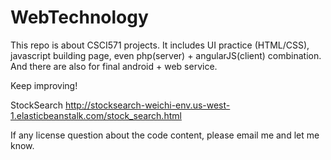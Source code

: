 # WebTechnology

This repo is about CSCI571 projects.
It includes UI practice (HTML/CSS), javascript building page, even php(server) + angularJS(client) combination.
And there are also for final android + web service.

Keep improving!

StockSearch
http://stocksearch-weichi-env.us-west-1.elasticbeanstalk.com/stock_search.html


If any license question about the code content, please email me and let me know.
